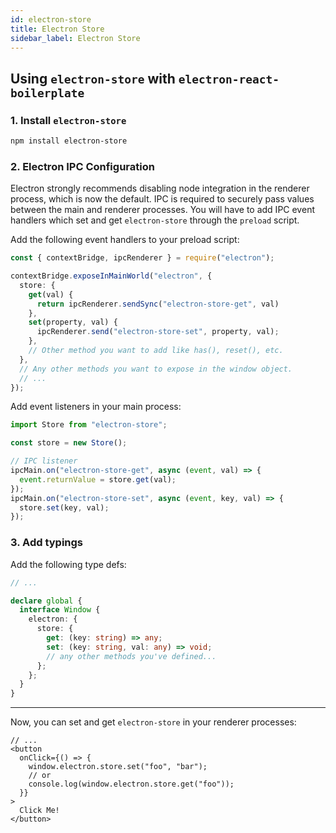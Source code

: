 ```yaml
---
id: electron-store
title: Electron Store
sidebar_label: Electron Store
---
```


## Using `electron-store` with `electron-react-boilerplate`

### 1. Install `electron-store`

```bash
npm install electron-store
```

### 2. Electron IPC Configuration

Electron strongly recommends disabling node integration in the renderer process, which is now the default. IPC is required to securely pass values between the main and renderer processes. You will have to add IPC event handlers which set and get `electron-store` through the `preload` script.

Add the following event handlers to your preload script:

```ts title="src/main/preload.js"
const { contextBridge, ipcRenderer } = require("electron");

contextBridge.exposeInMainWorld("electron", {
  store: {
    get(val) {
      return ipcRenderer.sendSync("electron-store-get", val)
    },
    set(property, val) {
      ipcRenderer.send("electron-store-set", property, val);
    },
    // Other method you want to add like has(), reset(), etc.
  },
  // Any other methods you want to expose in the window object.
  // ...
});
```

Add event listeners in your main process:

```ts title="src/main/main.ts"
import Store from "electron-store";

const store = new Store();

// IPC listener
ipcMain.on("electron-store-get", async (event, val) => {
  event.returnValue = store.get(val);
});
ipcMain.on("electron-store-set", async (event, key, val) => {
  store.set(key, val);
});
```

### 3. Add typings

Add the following type defs:

```ts title="src/renderer/App.tsx"
// ...

declare global {
  interface Window {
    electron: {
      store: {
        get: (key: string) => any;
        set: (key: string, val: any) => void;
        // any other methods you've defined...
      };
    };
  }
}
```

---

Now, you can set and get `electron-store` in your renderer processes:

```tsx title="src/renderer/App.tsx"
// ...
<button
  onClick={() => {
    window.electron.store.set("foo", "bar");
    // or
    console.log(window.electron.store.get("foo"));
  }}
>
  Click Me!
</button>
```
